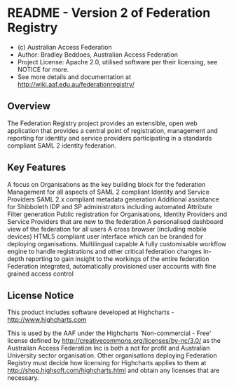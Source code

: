 # README - Version 2 of Federation Registry

- (c) Australian Access Federation
- Author: Bradley Beddoes, Australian Access Federation
- Project License: Apache 2.0, utilised software per their licensing, see NOTICE for more.
- See more details and documentation at http://wiki.aaf.edu.au/federationregistry/

## Overview
The Federation Registry project provides an extensible, open web application that provides a central point of registration, management and reporting for identity and service providers participating in a standards compliant SAML 2 identity federation.

## Key Features
A focus on Organisations as the key building block for the federation
Management for all aspects of SAML 2 compliant Identity and Service Providers
SAML 2.x compliant metadata generation
Additional assistance for Shibboleth IDP and SP administrators including automated Attribute Filter generation
Public registration for Organisations, Identity Providers and Service Providers that are new to the federation
A personalised dashboard view of the federation for all users
A cross browser (including mobile devices) HTML5 compliant user interface which can be branded for deploying organisations.
Multilingual capable
A fully customisable workflow engine to handle registrations and other critical federation changes
In-depth reporting to gain insight to the workings of the entire federation
Federation integrated, automatically provisioned user accounts with fine grained access control

## License Notice
This product includes software developed at Highcharts - http://www.highcharts.com 

This is used by the AAF under the Highcharts 'Non-commercial - Free' license
defined by http://creativecommons.org/licenses/by-nc/3.0/ as the Australian Access Federation Inc is both a not for profit and Australian University sector organisation. Other organisations deploying Federation Registry must decide how licensing for Highcharts applies to them at http://shop.highsoft.com/highcharts.html and obtain any licenses that are necessary.
